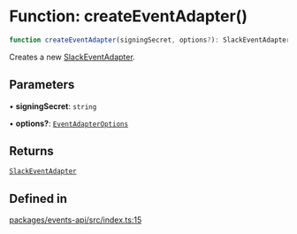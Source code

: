 # Function: createEventAdapter()

```ts
function createEventAdapter(signingSecret, options?): SlackEventAdapter
```

Creates a new [SlackEventAdapter](Class.SlackEventAdapter.md).

## Parameters

• **signingSecret**: `string`

• **options?**: [`EventAdapterOptions`](Interface.EventAdapterOptions.md)

## Returns

[`SlackEventAdapter`](Class.SlackEventAdapter.md)

## Defined in

[packages/events-api/src/index.ts:15](https://github.com/slackapi/node-slack-sdk/blob/main/packages/events-api/src/index.ts#L15)

